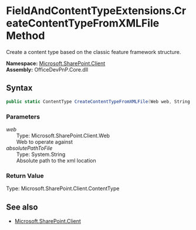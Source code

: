 # FieldAndContentTypeExtensions.CreateContentTypeFromXMLFile Method  
Create a content type based on the classic feature framework structure.  

**Namespace:** [Microsoft.SharePoint.Client](Microsoft.SharePoint.Client.md)  
**Assembly:** OfficeDevPnP.Core.dll  
## Syntax
```C#
public static ContentType CreateContentTypeFromXMLFile(Web web, String absolutePathToFile)
```
### Parameters
*web*  
&emsp;&emsp;Type: Microsoft.SharePoint.Client.Web  
&emsp;&emsp;Web to operate against  
*absolutePathToFile*  
&emsp;&emsp;Type: System.String  
&emsp;&emsp;Absolute path to the xml location  
### Return Value
Type: Microsoft.SharePoint.Client.ContentType  

## See also
- [Microsoft.SharePoint.Client](Microsoft.SharePoint.Client.md)
